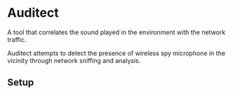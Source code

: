 # Auditect 
A tool that correlates the sound played in the environment with the network traffic. 

Auditect attempts to detect the presence of wireless spy microphone in the vicinity through network sniffing and analysis.

## Setup


